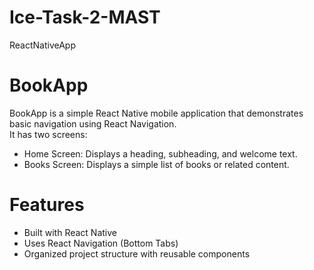 # Ice-Task-2-MAST
ReactNativeApp
# BookApp

BookApp is a simple React Native mobile application that demonstrates basic navigation using React Navigation.  
It has two screens:
- Home Screen: Displays a heading, subheading, and welcome text.  
- Books Screen: Displays a simple list of books or related content.

# Features
- Built with React Native
- Uses React Navigation (Bottom Tabs)
- Organized project structure with reusable components
